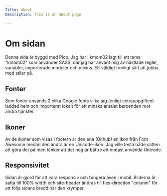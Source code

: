 ```yaml
---
Title: About
Description: This is an about page

---
```


Om sidan
==========================

Denna sida är byggd med Pico. Jag har i kmom02 lagt till ett tema "kmom02" som använder SASS, där jag har använt mig av nästlade regler, variabler, importerade moduler och mixins. Ett väldigt trevligt sätt att jobba med stilar på.


## Fonter
Som fonter används 2 olika Google fonts vilka jag (enligt extrauppgiften) laddad hem och importerat lokalt för att minska antalet beroenden mot andra tjänster.

## Ikoner
Av de ikoner som visas i footern är den ena (Github) en ikon från Font Awesome medan den andra är en Unicode-ikon. Jag ville testa både sätten att göra det på men tänker att det nog är bättre att endast använda Unicode.

## Responsivitet
Sidan är gjord för att vara responsiv och fungera även i mobil. Bilderna är satta till 100% width och site-header ändras till flex-direction "column" för att följa sidans bredd när den krymper.
